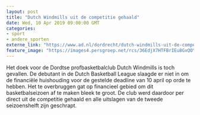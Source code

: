 ```yaml
---
layout: post
title: "Dutch Windmills uit de competitie gehaald"
date: Wed, 10 Apr 2019 09:00:00 GMT
categories: 
- sport 
- andere_sporten 
externe_link: "https://www.ad.nl/dordrecht/dutch-windmills-uit-de-competitie-gehaald~adebf73d/"
feature_image: "https://images4.persgroep.net/rcs/36EdjX7HTFBrIEu8GxQOYrQnbhs/diocontent/141564998/_fitwidth/400/?appId=21791a8992982cd8da851550a453bd7f&quality=0.7"
---
```


Het doek voor de Dordtse profbasketbalclub Dutch Windmills is toch gevallen. De debutant in de Dutch Basketball League slaagde er niet in om de financiële huishouding voor de gestelde deadline van 10 april op orde te hebben. Het te overbruggen gat op financieel gebied om dit basketbalseizoen af te maken bleek te groot. De club werd daardoor per direct uit de competitie gehaald en alle uitslagen van de tweede seizoenshelft zijn geschrapt.
